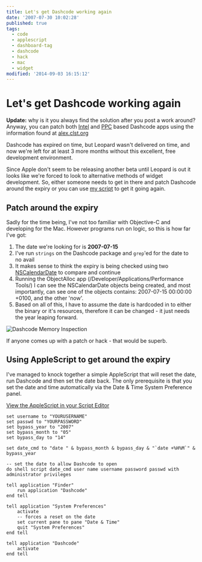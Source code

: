 ```yaml
---
title: Let's get Dashcode working again
date: '2007-07-30 10:02:28'
published: true
tags:
  - code
  - applescript
  - dashboard-tag
  - dashcode
  - hack
  - mac
  - widget
modified: '2014-09-03 16:15:12'
---
```

# Let's get Dashcode working again

<div class="update">
    <p><strong>Update:</strong> why is it you always find the solution after you post a work around?  Anyway, you can patch both <a href="http://alex.clst.org/dbd/?p=561">Intel</a> and <a href="http://alex.clst.org/dbd/?p=562">PPC</a> based Dashcode apps using the information found at <a href="http://alex.clst.org/dbd/?p=561">alex.clst.org</a></p>
</div>

Dashcode has expired on time, but Leopard wasn't delivered on time, and now we're left for at least 3 more months without this excellent, free development environment.

Since Apple don't seem to be releasing another beta until Leopard is out it looks like we're forced to look to alternative methods of widget development.  So, either someone needs to get in there and patch Dashcode around the expiry or you can use [my script](http://remysharp.com/2007/07/30/lets-get-dashcode-working-again/#script) to get it going again.


<!--more-->

## Patch around the expiry

Sadly for the time being, I've not too familiar with Objective-C and developing for the Mac.  However programs run on logic, so this is how far I've got:

1. The date we're looking for is **2007-07-15**
2. I've run <code>strings</code> on the Dashcode package and <code>grep</code>'ed for the date to no avail
3. It makes sense to think the expiry is being checked using two [NSCalendarDate](http://developer.apple.com/documentation/Cocoa/Reference/Foundation/Classes/NSCalendarDate_Class/Reference/Reference.html) to compare and continue
4. Running the ObjectAlloc app (/Developer/Applications/Performance Tools/) I can see the NSCalendarDate objects being created, and most importantly, can see one of the objects contains: 2007-07-15 00:00:00 +0100, and the other 'now'.
5. Based on all of this, I have to assume the date is hardcoded in to either the binary or it's resources, therefore it can be changed - it just needs the year leaping forward.

![Dashcode Memory Inspection](/images/dashcode-memory-inspection.png)

If anyone comes up with a patch or hack - that would be superb.

<h2 id="script">Using AppleScript to get around the expiry</h2>

I've managed to knock together a simple AppleScript that will reset the date, run Dashcode and then set the date back.  The only prerequisite is that you set the date and time automatically via the Date & Time System Preference panel.

<a href="applescript://com.apple.scripteditor?action=new&amp;script=set%20username%20to%20%22YOURUSERNAME%22%0Dset%20passwd%20to%20%22YOURPASSWORD%22%0Dset%20bypass_year%20to%20%222007%22%0Dset%20bypass_month%20to%20%2205%22%0Dset%20bypass_day%20to%20%2214%22%0D%0Dset%20date_cmd%20to%20%22date%20%22%20%26%20bypass_month%20%26%20bypass_day%20%26%20%22%60date%20%2B%25H%25M%60%22%20%26%20bypass_year%0D%0Ddo%20shell%20script%20date_cmd%20user%20name%20username%20password%20passwd%20with%20administrator%20privileges%0D%0Dtell%20application%20%22Finder%22%0D%09run%20application%20%22Dashcode%22%0Dend%20tell%0D%0Dtell%20application%20%22System%20Preferences%22%0D%09activate%0D%09set%20current%20pane%20to%20pane%20%22Date%20%26%20Time%22%0D%09quit%20%22System%20Preferences%22%0Dend%20tell%0D%0Dtell%20application%20%22Dashcode%22%0D%09activate%0Dend%20tell">View the AppleScript in your Script Editor</a>

<pre><code>set username to "YOURUSERNAME"
set passwd to "YOURPASSWORD"
set bypass_year to "2007"
set bypass_month to "05"
set bypass_day to "14"

set date_cmd to "date " &amp; bypass_month &amp; bypass_day &amp; "`date +%H%M`" &amp; bypass_year

-- set the date to allow Dashcode to open
do shell script date_cmd user name username password passwd with administrator privileges

tell application "Finder"
	run application "Dashcode"
end tell

tell application "System Preferences"
	activate
	-- forces a reset on the date
	set current pane to pane "Date &amp; Time"
	quit "System Preferences"
end tell

tell application "Dashcode"
	activate
end tell</code></pre>
